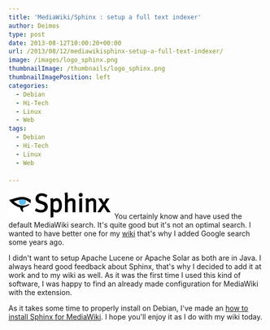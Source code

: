 ```yaml
---
title: 'MediaWiki/Sphinx : setup a full text indexer'
author: Deimos
type: post
date: 2013-08-12T10:00:20+00:00
url: /2013/08/12/mediawikisphinx-setup-a-full-text-indexer/
image: /images/logo_sphinx.png
thumbnailImage: /thumbnails/logo_sphinx.png
thumbnailImagePosition: left
categories:
  - Debian
  - Hi-Tech
  - Linux
  - Web
tags:
  - Debian
  - Hi-Tech
  - Linux
  - Web

---
```

![Sphinx_logo](/images/logo_sphinx.png)
You certainly know and have used the default MediaWiki search. It's quite good but it's not an optimal search. I wanted to have better one for my [wiki](http://wiki.deimos.fr) that's why I added Google search some years ago.

I didn't want to setup Apache Lucene or Apache Solar as both are in Java. I always heard good feedback about Sphinx, that's why I decided to add it at work and to my wiki as well. As it was the first time I used this kind of software, I was happy to find an already made configuration for MediaWiki with the extension.

As it takes some time to properly install on Debian, I've made an [how to install Sphinx for MediaWiki](http://wiki.deimos.fr/Sphinx_:_setup_a_full_text_indexer). I hope you'll enjoy it as I do with my wiki today.